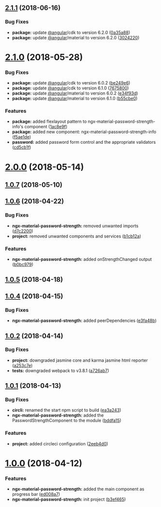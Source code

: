 <a name="2.1.1"></a>
## [2.1.1](https://github.com/anthonynahas/ngx-material-password-strength/compare/v2.1.0...v2.1.1) (2018-06-16)


### Bug Fixes

* **package:** update [@angular](https://github.com/angular)/cdk to version 6.2.0 ([0a35a88](https://github.com/anthonynahas/ngx-material-password-strength/commit/0a35a88))
* **package:** update [@angular](https://github.com/angular)/material to version 6.2.0 ([3024220](https://github.com/anthonynahas/ngx-material-password-strength/commit/3024220))



<a name="2.1.0"></a>
# [2.1.0](https://github.com/anthonynahas/ngx-material-password-strength/compare/v2.0.0...v2.1.0) (2018-05-28)


### Bug Fixes

* **package:** update [@angular](https://github.com/angular)/cdk to version 6.0.2 ([be249e6](https://github.com/anthonynahas/ngx-material-password-strength/commit/be249e6))
* **package:** update [@angular](https://github.com/angular)/cdk to version 6.1.0 ([7675800](https://github.com/anthonynahas/ngx-material-password-strength/commit/7675800))
* **package:** update [@angular](https://github.com/angular)/material to version 6.0.2 ([e34f93d](https://github.com/anthonynahas/ngx-material-password-strength/commit/e34f93d))
* **package:** update [@angular](https://github.com/angular)/material to version 6.1.0 ([b55cbe0](https://github.com/anthonynahas/ngx-material-password-strength/commit/b55cbe0))


### Features

* **package:** added flexlayout pattern to ngx-material-password-strength-info's component ([1ac8e9f](https://github.com/anthonynahas/ngx-material-password-strength/commit/1ac8e9f))
* **package:** added new component: ngx-material-password-strength-info ([f5ae1de](https://github.com/anthonynahas/ngx-material-password-strength/commit/f5ae1de))
* **password:** added password form control and the appropriate validators ([cd5cb1f](https://github.com/anthonynahas/ngx-material-password-strength/commit/cd5cb1f))



<a name="2.0.0"></a>
# [2.0.0](https://github.com/anthonynahas/ngx-material-password-strength/compare/v1.0.7...v2.0.0) (2018-05-14)



<a name="1.0.7"></a>
## [1.0.7](https://github.com/anthonynahas/ngx-material-password-strength/compare/v1.0.6...v1.0.7) (2018-05-10)



<a name="1.0.6"></a>
## [1.0.6](https://github.com/anthonynahas/ngx-material-password-strength/compare/v1.0.5...v1.0.6) (2018-04-22)


### Bug Fixes

* **ngx-material-password-strength:** removed unwanted imports ([d7c2200](https://github.com/anthonynahas/ngx-material-password-strength/commit/d7c2200))
* **project:** removed unwanted components and services ([b1cb12a](https://github.com/anthonynahas/ngx-material-password-strength/commit/b1cb12a))


### Features

* **ngx-material-password-strength:** added onStrengthChanged output ([b0bc979](https://github.com/anthonynahas/ngx-material-password-strength/commit/b0bc979))



<a name="1.0.5"></a>
## [1.0.5](https://github.com/anthonynahas/ngx-material-password-strength/compare/v1.0.4...v1.0.5) (2018-04-18)



<a name="1.0.4"></a>
## [1.0.4](https://github.com/anthonynahas/ngx-material-password-strength/compare/v1.0.2...v1.0.4) (2018-04-15)


### Bug Fixes

* **ngx-material-password-strength:** added peerDependencies ([e3fa48b](https://github.com/anthonynahas/ngx-material-password-strength/commit/e3fa48b))



<a name="1.0.2"></a>
## [1.0.2](https://github.com/anthonynahas/ngx-material-password-strength/compare/v1.0.1...v1.0.2) (2018-04-14)


### Bug Fixes

* **project:** downgraded jasmine core and karma jasmine html reporter ([a253c7e](https://github.com/anthonynahas/ngx-material-password-strength/commit/a253c7e))
* **tests:** downgraded webpack to v3.8.1 ([a726ab7](https://github.com/anthonynahas/ngx-material-password-strength/commit/a726ab7))



<a name="1.0.1"></a>
## [1.0.1](https://github.com/anthonynahas/ngx-material-password-strength/compare/v1.0.0...v1.0.1) (2018-04-13)


### Bug Fixes

* **circli:** renamed the start npm script to build ([ea3a243](https://github.com/anthonynahas/ngx-material-password-strength/commit/ea3a243))
* **ngx-material-password-strength:** added the PasswordStrengthComponent to the module ([bddfa15](https://github.com/anthonynahas/ngx-material-password-strength/commit/bddfa15))


### Features

* **project:** added circleci configuration ([2eeb4d0](https://github.com/anthonynahas/ngx-material-password-strength/commit/2eeb4d0))



<a name="1.0.0"></a>
# [1.0.0](https://github.com/anthonynahas/ngx-material-password-strength/compare/b3ef465...v1.0.0) (2018-04-12)


### Features

* **ngx-material-password-strength:** added the main component as progress bar ([ed008a7](https://github.com/anthonynahas/ngx-material-password-strength/commit/ed008a7))
* **ngx-material-password-strength:** init project ([b3ef465](https://github.com/anthonynahas/ngx-material-password-strength/commit/b3ef465))



